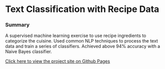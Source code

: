 # Text Classification with Recipe Data
### Summary
A supervised machine learning exercise to use recipe ingredients to categorize the cuisine. Used common NLP techniques to process the text data and train a series of classifiers. Achieved above 94% accuracy with a Naive Bayes classifier.

[Click here to view the project site on Github Pages](https://michaelshea88.github.io/Cuisine-Classifier/)


